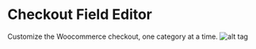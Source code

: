 # Checkout Field Editor

Customize the Woocommerce checkout, one category at a time.
![alt tag](https://raw.githubusercontent.com/reinvdwoerd/checkout-field-editor/master/screenshot.png)
